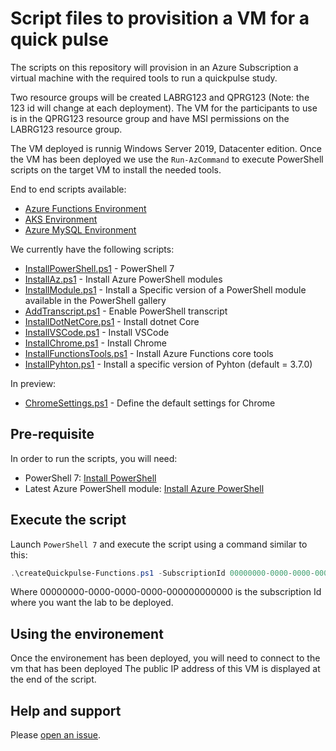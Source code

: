 # Script files to provisition a VM for a quick pulse

The scripts on this repository will provision in an Azure Subscription a virtual machine with the required tools to run a quickpulse study.

Two resource groups will be created LABRG123 and QPRG123 (Note: the 123 id will change at each deployment). The VM for the participants to use is in the QPRG123 resource group and have MSI permissions on the LABRG123 resource group.

The VM deployed is runnig Windows Server 2019, Datacenter edition. Once the VM has been deployed we use the `Run-AzCommand` to execute PowerShell scripts on the target VM to install the needed tools.

End to end scripts available:

- [Azure Functions Environment](./createQuickPulse-Functions.ps1)
- [AKS Environment](./createQuickPulse-AKS.ps1)
- [Azure MySQL Environment](./createQuickPulse-MySQL.ps1)

We currently have the following scripts:

- [InstallPowerShell.ps1](./tools/InstallPowerShell.ps1) - PowerShell 7
- [InstallAz.ps1](./tools/InstallAz.ps1) - Install Azure PowerShell modules
- [InstallModule.ps1](./tools/InstallModule.ps1) - Install a Specific version of a PowerShell module available in the PowerShell gallery
- [AddTranscript.ps1](./tools/AddTranscript.ps1) - Enable PowerShell transcript
- [InstallDotNetCore.ps1](./tools/InstallDotnetCore.ps1) - Install dotnet Core
- [InstallVSCode.ps1](./tools/InstallVSCode.ps1) - Install VSCode
- [InstallChrome.ps1](./tools/InstallChrome.ps1) - Install Chrome
- [InstallFunctionsTools.ps1](./tools/InstallFunctionsTools.ps1) - Install Azure Functions core tools
- [InstallPyhton.ps1](./tools/InstallPyhton.ps1) - Install a specific version of Pyhton (default = 3.7.0)

In preview:

- [ChromeSettings.ps1](./tools/ChromeSettings.ps1) - Define the default settings for Chrome

## Pre-requisite

In order to run the scripts, you will need:

- PowerShell 7: [Install PowerShell](https://docs.microsoft.com/en-us/powershell/scripting/install/installing-powershell?view=powershell-7)
- Latest Azure PowerShell module: [Install Azure PowerShell](https://docs.microsoft.com/en-us/powershell/azure/install-az-ps)

## Execute the script

Launch `PowerShell 7` and execute the script using a command similar to this:

```powershell
.\createQuickpulse-Functions.ps1 -SubscriptionId 00000000-0000-0000-0000-000000000000 -Owner John -VMPassword "Password"
```

Where 00000000-0000-0000-0000-000000000000 is the subscription Id where you want the lab to be deployed.

## Using the environement

Once the environement has been deployed, you will need to connect to the vm that has been deployed The public IP address of this VM is displayed at the end of the script.

## Help and support

Please [open an issue](https://github.com/dcaro/quickpulse/issues/new/choose).

